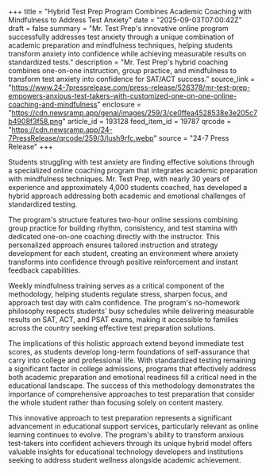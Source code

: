+++
title = "Hybrid Test Prep Program Combines Academic Coaching with Mindfulness to Address Test Anxiety"
date = "2025-09-03T07:00:42Z"
draft = false
summary = "Mr. Test Prep's innovative online program successfully addresses test anxiety through a unique combination of academic preparation and mindfulness techniques, helping students transform anxiety into confidence while achieving measurable results on standardized tests."
description = "Mr. Test Prep's hybrid coaching combines one-on-one instruction, group practice, and mindfulness to transform test anxiety into confidence for SAT/ACT success."
source_link = "https://www.24-7pressrelease.com/press-release/526378/mr-test-prep-empowers-anxious-test-takers-with-customized-one-on-one-online-coaching-and-mindfulness"
enclosure = "https://cdn.newsramp.app/genai/images/259/3/ce0ffea4528538e3e205c7b4908f3f58.png"
article_id = 193128
feed_item_id = 19787
qrcode = "https://cdn.newsramp.app/24-7PressRelease/qrcode/259/3/lush9rfc.webp"
source = "24-7 Press Release"
+++

<p>Students struggling with test anxiety are finding effective solutions through a specialized online coaching program that integrates academic preparation with mindfulness techniques. Mr. Test Prep, with nearly 30 years of experience and approximately 4,000 students coached, has developed a hybrid approach addressing both academic and emotional challenges of standardized testing.</p><p>The program's structure features two-hour online sessions combining group practice for building rhythm, consistency, and test stamina with dedicated one-on-one coaching directly with the instructor. This personalized approach ensures tailored instruction and strategy development for each student, creating an environment where anxiety transforms into confidence through positive reinforcement and instant feedback capabilities.</p><p>Weekly mindfulness training serves as a critical component of the methodology, helping students regulate stress, sharpen focus, and approach test day with calm confidence. The program's no-homework philosophy respects students' busy schedules while delivering measurable results on SAT, ACT, and PSAT exams, making it accessible to families across the country seeking effective test preparation solutions.</p><p>The implications of this holistic approach extend beyond immediate test scores, as students develop long-term foundations of self-assurance that carry into college and professional life. With standardized testing remaining a significant factor in college admissions, programs that effectively address both academic preparation and emotional readiness fill a critical need in the educational landscape. The success of this methodology demonstrates the importance of comprehensive approaches to test preparation that consider the whole student rather than focusing solely on content mastery.</p><p>This innovative approach to test preparation represents a significant advancement in educational support services, particularly relevant as online learning continues to evolve. The program's ability to transform anxious test-takers into confident achievers through its unique hybrid model offers valuable insights for educational technology developers and institutions seeking to address student wellness alongside academic achievement.</p>